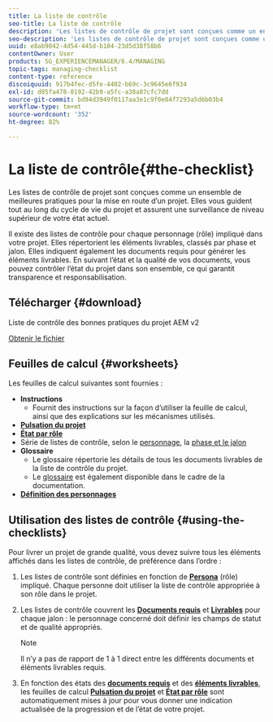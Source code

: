 ```yaml
---
title: La liste de contrôle
seo-title: La liste de contrôle
description: 'Les listes de contrôle de projet sont conçues comme un ensemble de meilleures pratiques pour la mise en route d’un projet. Elles vous guident tout au long du cycle de vie du projet et assurent une surveillance de niveau supérieur de votre état actuel. '
seo-description: 'Les listes de contrôle de projet sont conçues comme un ensemble de meilleures pratiques pour la mise en route d’un projet. Elles vous guident tout au long du cycle de vie du projet et assurent une surveillance de niveau supérieur de votre état actuel. '
uuid: e8ab9042-4d54-445d-b104-23d5d38f58b6
contentOwner: User
products: SG_EXPERIENCEMANAGER/6.4/MANAGING
topic-tags: managing-checklist
content-type: reference
discoiquuid: 917b4fec-d5fe-4402-b69c-3c9645e6f934
exl-id: d85fa478-8192-42b9-a5fc-a38a87cfc7dd
source-git-commit: bd94d3949f0117aa3e1c9f0e84f7293a5d6b03b4
workflow-type: tm+mt
source-wordcount: '352'
ht-degree: 82%

---
```


# La liste de contrôle{#the-checklist}

Les listes de contrôle de projet sont conçues comme un ensemble de meilleures pratiques pour la mise en route d’un projet. Elles vous guident tout au long du cycle de vie du projet et assurent une surveillance de niveau supérieur de votre état actuel.

Il existe des listes de contrôle pour chaque personnage (rôle) impliqué dans votre projet. Elles répertorient les éléments livrables, classés par phase et jalon. Elles indiquent également les documents requis pour générer les éléments livrables. En suivant l’état et la qualité de vos documents, vous pouvez contrôler l’état du projet dans son ensemble, ce qui garantit transparence et responsabilisation.

## Télécharger {#download}

Liste de contrôle des bonnes pratiques du projet AEM v2

[Obtenir le fichier](assets/aem_project_bp_checklistv2-64.xlsx)

## Feuilles de calcul {#worksheets}

Les feuilles de calcul suivantes sont fournies :

* **Instructions**
   * Fournit des instructions sur la façon d’utiliser la feuille de calcul, ainsi que des explications sur les mécanismes utilisés.
* **[Pulsation du projet](/help/managing/best-practices.md#project-heartbeat-dashboard)**
* **[État par rôle](/help/managing/best-practices.md#status-by-role)**
* Série de listes de contrôle, selon le [personnage](/help/managing/best-practices.md#persona), la [phase et le jalon](/help/managing/best-practices.md#phases-and-milestones)
* **Glossaire**
   * Le glossaire répertorie les détails de tous les documents livrables de la liste de contrôle du projet.
   * Le [glossaire](/help/managing/best-practices-glossary.md) est également disponible dans le cadre de la documentation.
* **[Définition des personnages](/help/managing/best-practices.md#persona)**

## Utilisation des listes de contrôle {#using-the-checklists}

Pour livrer un projet de grande qualité, vous devez suivre tous les éléments affichés dans les listes de contrôle, de préférence dans l’ordre :

1. Les listes de contrôle sont définies en fonction de **[Persona](/help/managing/best-practices.md#persona)** (rôle) impliqué. Chaque personne doit utiliser la liste de contrôle appropriée à son rôle dans le projet.
1. Les listes de contrôle couvrent les **[Documents requis](/help/managing/best-practices.md#required-documents)** et **[Livrables](/help/managing/best-practices.md#deliverables)** pour chaque jalon : le personnage concerné doit définir les champs de statut et de qualité appropriés.

   >[!NOTE]
   >
   >Il n’y a pas de rapport de 1 à 1 direct entre les différents documents et éléments livrables requis.

1. En fonction des états des **[documents requis](/help/managing/best-practices.md#required-documents)** et des **[éléments livrables](/help/managing/best-practices.md#deliverables)**, les feuilles de calcul **[Pulsation du projet](/help/managing/best-practices.md#project-heartbeat-dashboard)** et **[État par rôle](/help/managing/best-practices.md#status-by-role)** sont automatiquement mises à jour pour vous donner une indication actualisée de la progression et de l’état de votre projet.

